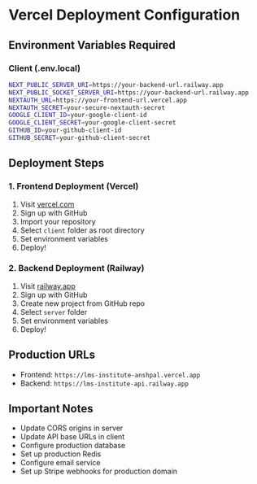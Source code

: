 # Vercel Deployment Configuration

## Environment Variables Required

### Client (.env.local)
```bash
NEXT_PUBLIC_SERVER_URI=https://your-backend-url.railway.app
NEXT_PUBLIC_SOCKET_SERVER_URI=https://your-backend-url.railway.app
NEXTAUTH_URL=https://your-frontend-url.vercel.app
NEXTAUTH_SECRET=your-secure-nextauth-secret
GOOGLE_CLIENT_ID=your-google-client-id
GOOGLE_CLIENT_SECRET=your-google-client-secret
GITHUB_ID=your-github-client-id
GITHUB_SECRET=your-github-client-secret
```

## Deployment Steps

### 1. Frontend Deployment (Vercel)
1. Visit [vercel.com](https://vercel.com)
2. Sign up with GitHub
3. Import your repository
4. Select `client` folder as root directory
5. Set environment variables
6. Deploy!

### 2. Backend Deployment (Railway)
1. Visit [railway.app](https://railway.app)
2. Sign up with GitHub
3. Create new project from GitHub repo
4. Select `server` folder
5. Set environment variables
6. Deploy!

## Production URLs
- Frontend: `https://lms-institute-anshpal.vercel.app`
- Backend: `https://lms-institute-api.railway.app`

## Important Notes
- Update CORS origins in server
- Update API base URLs in client
- Configure production database
- Set up production Redis
- Configure email service
- Set up Stripe webhooks for production domain